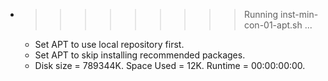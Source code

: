 * >>>>>>>>> Running inst-min-con-01-apt.sh ...
  * Set APT to use local repository first.
  * Set APT to skip installing recommended packages.
  * Disk size = 789344K. Space Used = 12K. Runtime = 00:00:00:00.
